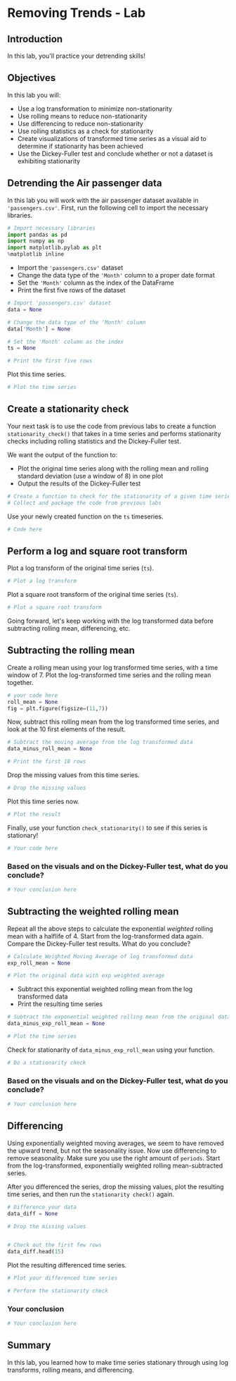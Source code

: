
# Removing Trends - Lab

## Introduction

In this lab, you'll practice your detrending skills!

## Objectives

In this lab you will: 

- Use a log transformation to minimize non-stationarity 
- Use rolling means to reduce non-stationarity 
- Use differencing to reduce non-stationarity 
- Use rolling statistics as a check for stationarity 
- Create visualizations of transformed time series as a visual aid to determine if stationarity has been achieved 
- Use the Dickey-Fuller test and conclude whether or not a dataset is exhibiting stationarity 


## Detrending the Air passenger data 

In this lab you will work with the air passenger dataset available in `'passengers.csv'`. First, run the following cell to import the necessary libraries. 


```python
# Import necessary libraries
import pandas as pd
import numpy as np
import matplotlib.pylab as plt
%matplotlib inline
```

- Import the `'passengers.csv'` dataset 
- Change the data type of the `'Month'` column to a proper date format 
- Set the `'Month'` column as the index of the DataFrame 
- Print the first five rows of the dataset 


```python
# Import 'passengers.csv' dataset
data = None

# Change the data type of the 'Month' column
data['Month'] = None

# Set the 'Month' column as the index
ts = None

# Print the first five rows

```

Plot this time series. 


```python
# Plot the time series

```

## Create a stationarity check

Your next task is to use the code from previous labs to create a function `stationarity_check()` that takes in a time series and performs stationarity checks including rolling statistics and the Dickey-Fuller test. 

We want the output of the function to: 

- Plot the original time series along with the rolling mean and rolling standard deviation (use a window of 8) in one plot 
- Output the results of the Dickey-Fuller test 


```python
# Create a function to check for the stationarity of a given time series using rolling stats and DF test
# Collect and package the code from previous labs

```

Use your newly created function on the `ts` timeseries. 


```python
# Code here
```

## Perform a log and square root transform

Plot a log transform of the original time series (`ts`). 


```python
# Plot a log transform

```

Plot a square root  transform of the original time series (`ts`). 


```python
# Plot a square root transform

```

Going forward, let's keep working with the log transformed data before subtracting rolling mean, differencing, etc.

## Subtracting the rolling mean

Create a rolling mean using your log transformed time series, with a time window of 7. Plot the log-transformed time series and the rolling mean together.


```python
# your code here
roll_mean = None
fig = plt.figure(figsize=(11,7)) 

```

Now, subtract this rolling mean from the log transformed time series, and look at the 10 first elements of the result.  


```python
# Subtract the moving average from the log transformed data
data_minus_roll_mean = None

# Print the first 10 rows

```

Drop the missing values from this time series. 


```python
# Drop the missing values

```

Plot this time series now. 


```python
# Plot the result

```

Finally, use your function `check_stationarity()` to see if this series is stationary!


```python
# Your code here
```

### Based on the visuals and on the Dickey-Fuller test, what do you conclude?



```python
# Your conclusion here
```

## Subtracting the weighted rolling mean

Repeat all the above steps to calculate the exponential *weighted* rolling mean with a halflife of 4. Start from the log-transformed data again. Compare the Dickey-Fuller test results. What do you conclude?


```python
# Calculate Weighted Moving Average of log transformed data
exp_roll_mean = None

# Plot the original data with exp weighted average

```

- Subtract this exponential weighted rolling mean from the log transformed data  
- Print the resulting time series 


```python
# Subtract the exponential weighted rolling mean from the original data 
data_minus_exp_roll_mean = None

# Plot the time series

```

Check for stationarity of `data_minus_exp_roll_mean` using your function. 


```python
# Do a stationarity check
```

### Based on the visuals and on the Dickey-Fuller test, what do you conclude?



```python
# Your conclusion here
```

## Differencing

Using exponentially weighted moving averages, we seem to have removed the upward trend, but not the seasonality issue. Now use differencing to remove seasonality. Make sure you use the right amount of `periods`. Start from the log-transformed, exponentially weighted rolling mean-subtracted series.

After you differenced the series, drop the missing values, plot the resulting time series, and then run the `stationarity check()` again.


```python
# Difference your data
data_diff = None

# Drop the missing values


# Check out the first few rows
data_diff.head(15)
```

Plot the resulting differenced time series. 


```python
# Plot your differenced time series

```


```python
# Perform the stationarity check
```

### Your conclusion


```python
# Your conclusion here
```

## Summary 

In this lab, you learned how to make time series stationary through using log transforms, rolling means, and differencing.
